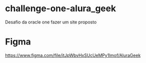 # challenge-one-alura_geek
 Desafio da oracle one fazer um site proposto

# Figma
https://www.figma.com/file/itJpWbvHxSUcUeMPy1lmof/AluraGeek

# 